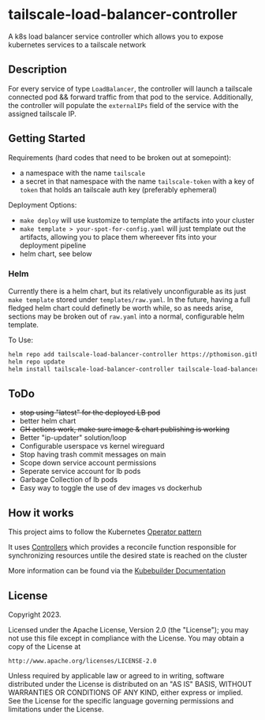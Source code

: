 #  tailscale-load-balancer-controller
A k8s load balancer service controller which allows you to expose kubernetes services to a tailscale network

## Description
For every service of type `LoadBalancer`, the controller will launch a tailscale connected pod && forward traffic from that pod to the service. Additionally, the controller will populate the `externalIPs` field of the service with the assigned tailscale IP.

## Getting Started

Requirements (hard codes that need to be broken out at somepoint):
- a namespace with the name `tailscale`
- a secret in that namespace with the name `tailscale-token` with a key of `token` that holds an tailscale auth key (preferably ephemeral)

Deployment Options:
- `make deploy` will use kustomize to template the artifacts into your cluster
- `make template > your-spot-for-config.yaml` will just template out the artifacts, allowing you to place them whereever fits into your deployment pipeline
- helm chart, see below

### Helm

Currently there is a helm chart, but its relatively unconfigurable as its just `make template` stored under `templates/raw.yaml`. In the future, having a full fledged helm chart could definetly be worth while, so as needs arise, sections may be broken out of `raw.yaml` into a normal, configurable helm template.

To Use:

```sh
helm repo add tailscale-load-balancer-controller https://pthomison.github.io/tailscale-load-balancer-controller
helm repo update
helm install tailscale-load-balancer-controller tailscale-load-balancer-controller/tailscale-load-balancer-controller
```

## ToDo

- ~~stop using "latest" for the deployed LB pod~~
- better helm chart
- ~~GH actions work, make sure image & chart publishing is working~~
- Better "ip-updater" solution/loop
- Configurable userspace vs kernel wireguard
- Stop having trash commit messages on main
- Scope down service account permissions
- Seperate service account for lb pods
- Garbage Collection of lb pods
- Easy way to toggle the use of dev images vs dockerhub


## How it works
This project aims to follow the Kubernetes [Operator pattern](https://kubernetes.io/docs/concepts/extend-kubernetes/operator/)

It uses [Controllers](https://kubernetes.io/docs/concepts/architecture/controller/) 
which provides a reconcile function responsible for synchronizing resources untile the desired state is reached on the cluster 

More information can be found via the [Kubebuilder Documentation](https://book.kubebuilder.io/introduction.html)

## License

Copyright 2023.

Licensed under the Apache License, Version 2.0 (the "License");
you may not use this file except in compliance with the License.
You may obtain a copy of the License at

    http://www.apache.org/licenses/LICENSE-2.0

Unless required by applicable law or agreed to in writing, software
distributed under the License is distributed on an "AS IS" BASIS,
WITHOUT WARRANTIES OR CONDITIONS OF ANY KIND, either express or implied.
See the License for the specific language governing permissions and
limitations under the License.

